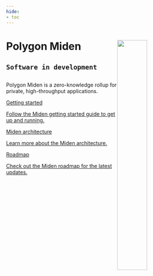 ```yaml
---
hide:
- toc
---
```


<style>
   .md-source-file, .md-content__button.md-icon {
      display: none;
   }
</style>

<div class="section-wrapper product-section-head">
      <div class="hero-image"><img src="../img/miden/miden.svg" loading="lazy" class="hero-image" style="width: 40%; float: right;"></div>
   <div class="hero-left">
      <h1 class="hero-heading">Polygon Miden</h1>
      <h2><code>Software in development</code></h2>
      <h2></h2>
      <p class="hero-subtext">Polygon Miden is a zero-knowledge rollup for private, high-throughput applications.</p>
   </div>
</div>

<div class="grid-container">
   <div class="grid-item">
      <a href="./miden-base/introduction/get-started/prerequisites/">
         <div class="product-list-item-header">
            <div class="feature-card-heading">Getting started</div>
         </div>
         <p class="feature-paragraph">Follow the Miden getting started guide to get up and running.</p>
      </a>
   </div>
   <div class="grid-item">
      <a href="./miden-base/architecture/overview/">
         <div class="product-list-item-header">
            <div class="feature-card-heading">Miden architecture</div>
         </div>
         <p class="feature-paragraph">Learn more about the Miden architecture.</p>
      </a>
   </div>
   <div class="grid-item">
      <a href="./miden-base/introduction/roadmap/">
         <div class="product-list-item-header">
            <div class="feature-card-heading">Roadmap</div>
         </div>
         <p class="feature-paragraph">Check out the Miden roadmap for the latest updates.</p>
      </a>
   </div>
</div>
</div>
